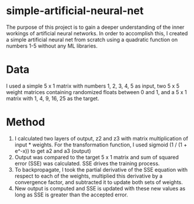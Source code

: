 # simple-artificial-neural-net
 The purpose of this project is to gain a deeper understanding of the inner workings of artificial neural networks. In order to accomplish this, I created a simple artificial neural net from scratch using a quadratic function on numbers 1-5 without any ML libraries.

# Data
I used a simple 5 x 1 matrix with numbers 1, 2, 3, 4, 5 as input, two 5 x 5 weight matrices containing randomized floats between 0 and 1, and a 5 x 1 matrix with 1, 4, 9, 16, 25 as the target.

# Method
1) I calculated two layers of output, z2 and z3 with matrix multiplication of input * weights. For the transformation function, I used sigmoid (1 / (1 + e^-x)) to get a2 and a3 (output)
2) Output was compared to the target 5 x 1 matrix and sum of squared error (SSE) was calculated. SSE drives the training process.
3) To backpropagate, I took the partial derivative of the SSE equation with respect to each of the weights, multiplied this derivative by a convergence factor, and subtracted it to update both sets of weights. 
4) New output is computed and SSE is updated with these new values as long as SSE is greater than the accepted error.
